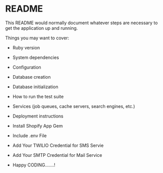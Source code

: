 # README

This README would normally document whatever steps are necessary to get the
application up and running.

Things you may want to cover:

* Ruby version

* System dependencies

* Configuration

* Database creation

* Database initialization

* How to run the test suite

* Services (job queues, cache servers, search engines, etc.)

* Deployment instructions

* Install Shopify App Gem

* Include .env File

* Add Your TWILIO Credential for SMS Servie

* Add Your SMTP Credential for Mail Service 

* Happy CODING.......!
